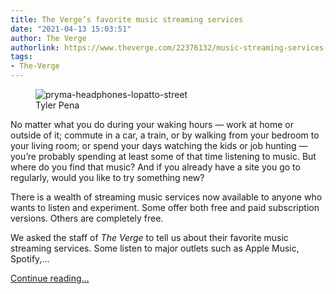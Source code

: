 ```yaml
---
title: The Verge’s favorite music streaming services
date: "2021-04-13 15:03:51"
author: The Verge
authorlink: https://www.theverge.com/22376132/music-streaming-services-apple-youtube-spotify
tags:
- The-Verge
---
```

<figure>
      <img alt="pryma-headphones-lopatto-street" src="https://cdn.vox-cdn.com/thumbor/i2R-fCgyBoTiOIuTD70ahVkGo0Y=/0x0:5760x3840/1310x873/cdn.vox-cdn.com/uploads/chorus_image/image/69118750/20150708-pryma-headphones--beyonce-review-liz-lopatto-1.0.0.jpg" />
        <figcaption>Tyler Pena</figcaption>
    </figure>

  <p id="VbwpXn">No matter what you do during your waking hours — work at home or outside of it; commute in a car, a train, or by walking from your bedroom to your living room; or spend your days watching the kids or job hunting — you’re probably spending at least some of that time listening to music. But where do you find that music? And if you already have a site you go to regularly, would you like to try something new?</p>
<p id="sNGJI6">There is a wealth of streaming music services now available to anyone who wants to listen and experiment. Some offer both free and paid subscription versions. Others are completely free. </p>
<p id="y77Exj">We asked the staff of <em>The Verge</em> to tell us about their favorite music streaming services. Some listen to major outlets such as Apple Music, Spotify,...</p>
  <p>
    <a href="https://www.theverge.com/22376132/music-streaming-services-apple-youtube-spotify">Continue reading&hellip;</a>
  </p>